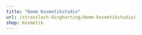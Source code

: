 ```yaml
---
title: "Demm Kosmetikstudio"
url: /strasslach-dingharting/demm-kosmetikstudio/
shop: Kosmetik
---
```

